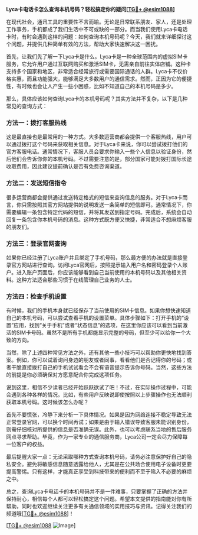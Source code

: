 **Lyca卡电话卡怎么查询本机号码？轻松搞定你的疑问[[TG💪+ @esim1088](https://t.me/s/esim1088)]**

在现代社会，通讯工具的重要性不言而喻。无论是日常联系朋友、家人，还是处理工作事务，手机都成了我们生活中不可或缺的一部分。而当我们使用Lyca卡电话卡时，有时会遇到这样的问题：如何查询本机号码呢？今天，我们就来详细探讨这个问题，并提供几种简单有效的方法，帮助大家快速解决这一困扰。

首先，让我们先了解一下Lyca卡是什么。Lyca卡是一种全球范围内的虚拟SIM卡服务，它允许用户通过互联网购买和激活SIM卡，无需亲自前往实体店铺。这种卡支持多个国家和地区，非常适合经常旅行或需要国际通话的人群。Lyca卡不仅价格实惠，而且功能强大，能够满足大多数用户的通信需求。然而，正因为它的便捷性，有时候也会让人产生一些小困惑，比如不知道自己的本机号码是多少。

那么，具体应该如何查询Lyca卡的本机号码呢？其实方法并不复杂，以下是几种常见的查询方式：

### 方法一：拨打客服热线
这是最直接也是最常用的一种方式。大多数运营商都会提供一个客服热线，用户可以通过拨打这个号码来获取相关信息。对于Lyca卡来说，你可以尝试拨打他们的官方客服电话。通常情况下，客服人员会要求你输入一些个人信息以验证身份，然后他们会告诉你你的本机号码。不过需要注意的是，部分国家可能对拨打国际长途收取费用，因此建议提前确认是否有免费咨询渠道。

### 方法二：发送短信指令
很多运营商都会提供通过发送特定格式的短信来查询信息的服务。对于Lyca卡而言，你只需按照其官方网站提供的说明发送一条简单的短信即可。通常情况下，你需要编辑一条包含特定代码的短信，并将其发送到指定号码。完成后，系统会自动回复一条包含你本机号码的消息。这种方式既方便又快捷，非常适合不想麻烦客服的朋友们。

### 方法三：登录官网查询
如果你已经注册了Lyca账户并且绑定了手机号码，那么最方便的办法就是直接登录官方网站进行查询。访问Lyca官网后，按照提示输入用户名和密码登录个人账户。进入账户页面后，你应该能够看到自己当前使用的本机号码以及其他相关资料。这种方法适合那些习惯于在线管理自己业务的人士。

### 方法四：检查手机设置
有时候，我们的手机本身就已经保存了当前使用的SIM卡信息。如果你想快速知道自己的本机号码，可以尝试查看手机的设置菜单。具体步骤如下：打开手机的“设置”应用，找到“关于手机”或者“状态信息”的选项，在这里你应该可以看到当前激活的SIM卡号码。虽然不是所有手机都能显示完整的号码，但至少可以给你一个大致的方向。

当然，除了上述四种常见方法之外，还有其他一些小技巧可以帮助你更快地找到答案。例如，你可以试着询问身边的朋友或者同事，看看他们是否记得你的号码；或者干脆直接拨打自己的手机试试看会不会有语音提示告诉你号码。当然，这些方法的前提是你必须确保对方愿意配合你完成这项任务。

说到这里，相信不少读者已经开始跃跃欲试了吧！不过，在实际操作过程中，可能会遇到各种各样的情况。比如，有些用户反映说即使按照以上步骤操作也无法顺利获取本机号码。这时候该怎么办呢？

首先不要慌张，冷静下来分析一下具体情况。如果是因为网络连接不稳定导致无法正常登录官网，可以换个时间再试；如果是由于输入错误导致客服未能识别身份，则需仔细核对所提供的信息是否准确无误。此外，也可以考虑联系当地的售后服务网点寻求帮助。毕竟，作为一家专业的通信服务商，Lyca公司一定会尽力保障每一位客户的权益。

最后提醒大家一点：无论采取哪种方式查询本机号码，请务必注意保护好自己的隐私安全。避免将敏感信息随意透露给他人，尤其是在公共场合使用电子设备时更要提高警惕。只有这样，才能真正享受到科技带来的便利而不至于陷入不必要的麻烦之中。

总之，查询Lyca卡电话卡的本机号码并不是一件难事，只要掌握了正确的方法并保持耐心，相信每个人都可以轻松搞定这个问题。希望本文提供的指南能对你有所帮助，同时也欢迎继续关注更多有关通信领域的实用技巧与资讯。记得关注我们的频道哦[[TG💪+ @esim1088](https://t.me/s/esim1088)]！

[[TG💪+ @esim1088](https://t.me/s/esim1088) ![Image](https://i.postimg.cc/4NQfJmqS/Snipaste-2025-05-13-00-14-12.png)]